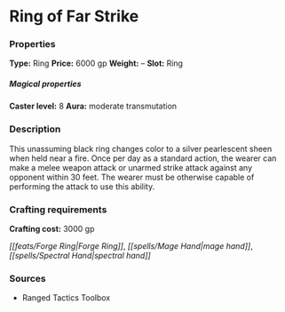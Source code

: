 ﻿---
Title: "Ring of Far Strike"
Type: "Ring"
Price: "6000 gp"
Weight: "–"
Slot: "Ring"
Caster level: "8"
Aura: "moderate transmutation"
Description: |
  "This unassuming black ring changes color to a silver pearlescent sheen when held near a fire. Once per day as a standard action, the wearer can make a melee weapon attack or unarmed strike attack against any opponent within 30 feet. The wearer must be otherwise capable of performing the attack to use this ability."
Crafting cost: "3000 gp"
Sources: "['Ranged Tactics Toolbox']"
---

# Ring of Far Strike

### Properties

**Type:** Ring **Price:** 6000 gp **Weight:** – **Slot:** Ring

##### Magical properties

**Caster level:** 8 **Aura:** moderate transmutation

### Description

This unassuming black ring changes color to a silver pearlescent sheen when held near a fire. Once per day as a standard action, the wearer can make a melee weapon attack or unarmed strike attack against any opponent within 30 feet. The wearer must be otherwise capable of performing the attack to use this ability.

### Crafting requirements

**Crafting cost:** 3000 gp

_[[feats/Forge Ring|Forge Ring]]_, _[[spells/Mage Hand|mage hand]]_, _[[spells/Spectral Hand|spectral hand]]_

### Sources

* Ranged Tactics Toolbox